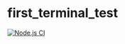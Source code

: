 # first_terminal_test
[![Node.js CI](https://github.com/GeniusSiz01/first_terminal_test/actions/workflows/node.js.yml/badge.svg)](https://github.com/GeniusSiz01/first_terminal_test/actions/workflows/node.js.yml)
